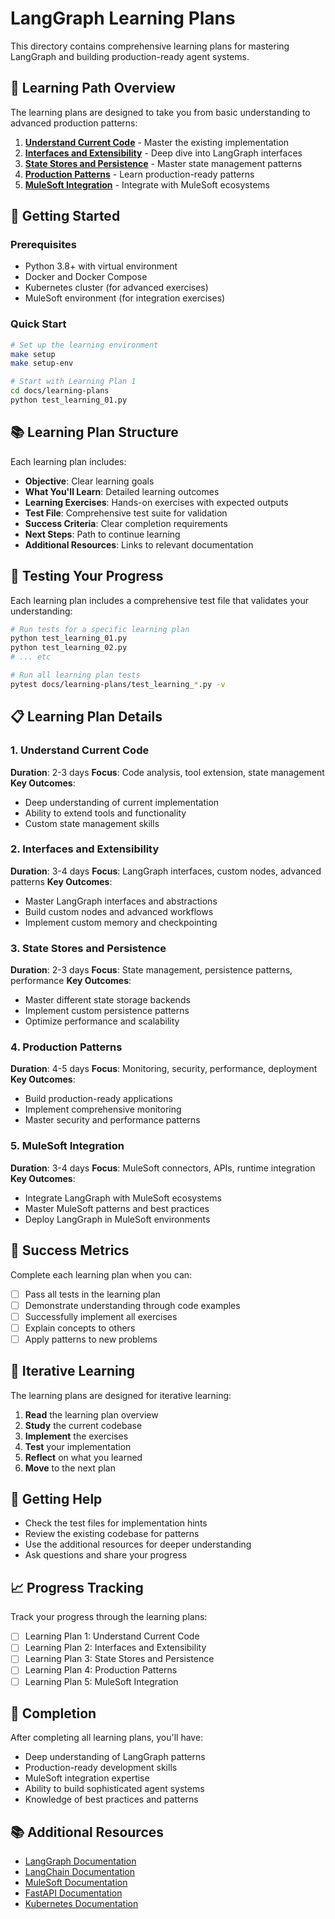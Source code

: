 # LangGraph Learning Plans

This directory contains comprehensive learning plans for mastering LangGraph and building production-ready agent systems.

## 🎯 Learning Path Overview

The learning plans are designed to take you from basic understanding to advanced production patterns:

1. **[Understand Current Code](01-understand-current-code.md)** - Master the existing implementation
2. **[Interfaces and Extensibility](02-interfaces-and-extensibility.md)** - Deep dive into LangGraph interfaces
3. **[State Stores and Persistence](03-state-stores-and-persistence.md)** - Master state management patterns
4. **[Production Patterns](04-production-patterns.md)** - Learn production-ready patterns
5. **[MuleSoft Integration](05-mulesoft-integration.md)** - Integrate with MuleSoft ecosystems

## 🚀 Getting Started

### Prerequisites
- Python 3.8+ with virtual environment
- Docker and Docker Compose
- Kubernetes cluster (for advanced exercises)
- MuleSoft environment (for integration exercises)

### Quick Start
```bash
# Set up the learning environment
make setup
make setup-env

# Start with Learning Plan 1
cd docs/learning-plans
python test_learning_01.py
```

## 📚 Learning Plan Structure

Each learning plan includes:

- **Objective**: Clear learning goals
- **What You'll Learn**: Detailed learning outcomes
- **Learning Exercises**: Hands-on exercises with expected outputs
- **Test File**: Comprehensive test suite for validation
- **Success Criteria**: Clear completion requirements
- **Next Steps**: Path to continue learning
- **Additional Resources**: Links to relevant documentation

## 🧪 Testing Your Progress

Each learning plan includes a comprehensive test file that validates your understanding:

```bash
# Run tests for a specific learning plan
python test_learning_01.py
python test_learning_02.py
# ... etc

# Run all learning plan tests
pytest docs/learning-plans/test_learning_*.py -v
```

## 📋 Learning Plan Details

### 1. Understand Current Code
**Duration**: 2-3 days
**Focus**: Code analysis, tool extension, state management
**Key Outcomes**: 
- Deep understanding of current implementation
- Ability to extend tools and functionality
- Custom state management skills

### 2. Interfaces and Extensibility
**Duration**: 3-4 days
**Focus**: LangGraph interfaces, custom nodes, advanced patterns
**Key Outcomes**:
- Master LangGraph interfaces and abstractions
- Build custom nodes and advanced workflows
- Implement custom memory and checkpointing

### 3. State Stores and Persistence
**Duration**: 2-3 days
**Focus**: State management, persistence patterns, performance
**Key Outcomes**:
- Master different state storage backends
- Implement custom persistence patterns
- Optimize performance and scalability

### 4. Production Patterns
**Duration**: 4-5 days
**Focus**: Monitoring, security, performance, deployment
**Key Outcomes**:
- Build production-ready applications
- Implement comprehensive monitoring
- Master security and performance patterns

### 5. MuleSoft Integration
**Duration**: 3-4 days
**Focus**: MuleSoft connectors, APIs, runtime integration
**Key Outcomes**:
- Integrate LangGraph with MuleSoft ecosystems
- Master MuleSoft patterns and best practices
- Deploy LangGraph in MuleSoft environments

## 🎯 Success Metrics

Complete each learning plan when you can:
- [ ] Pass all tests in the learning plan
- [ ] Demonstrate understanding through code examples
- [ ] Successfully implement all exercises
- [ ] Explain concepts to others
- [ ] Apply patterns to new problems

## 🔄 Iterative Learning

The learning plans are designed for iterative learning:

1. **Read** the learning plan overview
2. **Study** the current codebase
3. **Implement** the exercises
4. **Test** your implementation
5. **Reflect** on what you learned
6. **Move** to the next plan

## 🤝 Getting Help

- Check the test files for implementation hints
- Review the existing codebase for patterns
- Use the additional resources for deeper understanding
- Ask questions and share your progress

## 📈 Progress Tracking

Track your progress through the learning plans:

- [ ] Learning Plan 1: Understand Current Code
- [ ] Learning Plan 2: Interfaces and Extensibility
- [ ] Learning Plan 3: State Stores and Persistence
- [ ] Learning Plan 4: Production Patterns
- [ ] Learning Plan 5: MuleSoft Integration

## 🎉 Completion

After completing all learning plans, you'll have:
- Deep understanding of LangGraph patterns
- Production-ready development skills
- MuleSoft integration expertise
- Ability to build sophisticated agent systems
- Knowledge of best practices and patterns

## 📚 Additional Resources

- [LangGraph Documentation](https://langchain-ai.github.io/langgraph/)
- [LangChain Documentation](https://python.langchain.com/)
- [MuleSoft Documentation](https://docs.mulesoft.com/)
- [FastAPI Documentation](https://fastapi.tiangolo.com/)
- [Kubernetes Documentation](https://kubernetes.io/docs/)
